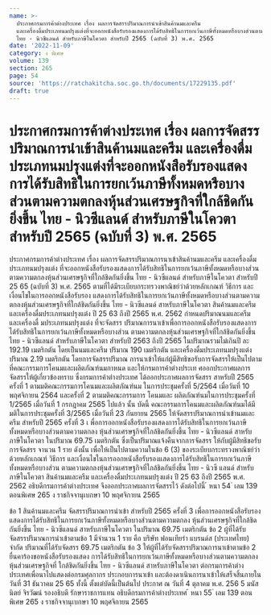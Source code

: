 ```yaml
---
name: >-
  ประกาศกรมการค้าต่างประเทศ เรื่อง ผลการจัดสรรปริมาณการนำเข้าสินค้านมและครีม
  และเครื่องดื่มประเภทนมปรุงแต่งที่จะออกหนังสือรับรองแสดงการได้รับสิทธิในการยกเว้นภาษีทั้งหมดหรือบางส่วนตามความตกลงหุ้นส่วนเศรษฐกิจที่ใกล้ชิดกันยิ่งขึ้น
  ไทย - นิวซีแลนด์ สำหรับภาษีในโควตา สำหรับปี 2565 (ฉบับที่ 3) พ.ศ. 2565
date: '2022-11-09'
category: ง พิเศษ
volume: 139
section: 265
page: 54
source: 'https://ratchakitcha.soc.go.th/documents/17229135.pdf'
draft: true
---
```


# ประกาศกรมการค้าต่างประเทศ เรื่อง ผลการจัดสรรปริมาณการนำเข้าสินค้านมและครีม และเครื่องดื่มประเภทนมปรุงแต่งที่จะออกหนังสือรับรองแสดงการได้รับสิทธิในการยกเว้นภาษีทั้งหมดหรือบางส่วนตามความตกลงหุ้นส่วนเศรษฐกิจที่ใกล้ชิดกันยิ่งขึ้น ไทย - นิวซีแลนด์ สำหรับภาษีในโควตา สำหรับปี 2565 (ฉบับที่ 3) พ.ศ. 2565

ประกาศกรมการค้าต่างประเทศ เรื่อง ผลการจัดสรรปริมาณการนาเข้าสินค้านมและครีม และเครื่องดื่มประเภทนมปรุงแต่ง ที่จะออกหนังสือรับรองแสดงการได้รับสิทธิในการยกเว้นภาษีทั้งหมดหรือบางส่วน ตามความตกลงหุ้นส่วนเศรษฐกิจที่ใกล้ชิดกันยิ่งขึ้น ไทย - นิวซีแลนด์ สำหรับภาษีในโควตา สำหรับปี 25 65 (ฉบับที่ 3) พ.ศ. 2565 ตามที่ได้มีระเบียบกระทรวงพาณิชย์ว่าด้วยหลักเกณฑ์ วิธีการ และเงื่อนไขในการออกหนังสือรับรอง แสดงการได้รับสิทธิในการยกเว้นภาษีทั้งหมดหรือบางส่วนตามความตกลงหุ้นส่วนเศรษฐกิจที่ใกล้ชิดกันยิ่งขึ้น ไทย - นิวซีแลนด์ สาหรับภาษีในโควตา สินค้านมและครีม และเครื่องดื่มประเภทนมปรุงแต่ง ปี 25 63 ถึงปี 2565 พ.ศ. 2562 กำหนดปริมาณนมและครีม และเครื่องดื่ มประเภทนมปรุงแต่ง ที่จะจัดสรร ปริมาณการนาเข้าเพื่อการออกหนังสือรับรองแสดงการได้รับสิทธิในการยกเว้นภาษีทั้งหมดหรือบางส่วน ตามความตกลงหุ้นส่วนเศรษฐกิจที่ใกล้ชิดกันยิ่งขึ้น ไทย - นิวซีแลนด์ สำหรับภาษีในโควตา สำหรับปี 2563 ถึงปี 2565 ในปริมาณรวมไม่เกินปี ละ 192.19 เมตริกตัน โดยเป็นนมและครีม ปริมาณ 190 เมตริกตัน และเครื่องดื่มประเภทนมปรุงแต่ง ปริมาณ 2.19 เมตริกตัน โดยการจัดสรรปริมาณ การนาเข้าให้แก่ผู้มีสิทธิขอรับการจัดสรรให้เป็นไปตามที่คณะกรรมการโคนมและผลิตภัณฑ์นมกาหนด และให้กรมการค้าต่างประเท ศออกประกาศผลการจัดสรรให้ผู้เกี่ยวข้องทราบ ซึ่งกรมการค้าต่างประเทศ ได้ออกประกาศผลการจัดสรร สาหรับปี 2565 ครั้งที่ 1 ตามมติคณะกรรมการโคนมและผลิตภัณฑ์นม ในการประชุมครั้งที่ 5/2564 เมื่อวันที่ 10 พฤศจิกายน 2564 และครั้งที่ 2 ตามมติคณะกรรมการ โคนมและ ผลิตภัณฑ์นมในการประชุมครั้งที่ 1/2565 เมื่อวันที่ 1 กรกฎาคม 2565 ไปแล้ว นั้น บัดนี้ คณะกรรมการโคนมและผลิตภัณฑ์นมได้มีมติในการประชุมครั้งที่ 3/2565 เมื่อวันที่ 23 กันยายน 2565 ให้จัดสรรปริมาณการนำเข้านมและครีม สำหรับปี 2565 ครั้งที่ 3 เ พื่อการออกหนังสือรับรองแสดงการได้รับสิทธิในการยกเว้นภาษีทั้งหมดหรือบางส่วนตามความตกลง หุ้นส่วนเศรษฐกิจที่ใกล้ชิดกันยิ่งขึ้น ไทย - นิวซีแลนด์ สาหรับภาษีในโควตา ในปริมาณ 69.75 เมตริกตัน ซึ่งเป็นปริมาณแจ้งคืนจากการจัดสรร ให้กับผู้มีสิทธิขอรับการจัดสรร จานวน 1 ราย ดังนั้น เพื่อให้เป็นไปตามความในข้อ 6 (3) ของระเบียบกระทรวงพาณิชย์ว่าด้วยหลักเกณฑ์ วิธีการ และเงื่อนไขในการออกหนังสือรับรองแสดงการได้รับสิทธิในการยกเว้นภาษีทั้งหมดหรือบางส่วน ตามความตกลงหุ้นส่วนเศรษฐกิจที่ใกล้ชิดกันยิ่งขึ้น ไทย - นิวซี แลนด์ สำหรับภาษีในโควตา สินค้านมและครีม และเครื่องดื่มประเภทนมปรุงแต่ง ปี 25 63 ถึงปี 2565 พ.ศ. 2562 อธิบดีกรมการค้าต่างประเทศ จึงออกประกาศผลการจัดสรรไว้ ดังต่อไปนี้ ้ หนา 54 ่ เลม 139 ตอนพิเศษ 265 ง ราชกิจจานุเบกษา 10 พฤศจิกายน 2565

ข้อ 1 สินค้านมและครีม จัดสรรปริมาณการนำเข้า สำหรับปี 2565 ครั้งที่ 3 เพื่อการออกหนังสือรับรองแสดงการได้รับสิทธิในการยกเว้นภาษีทั้งหมดหรือบางส่วนตามความตกลง หุ้นส่วนเศรษฐกิจที่ใกล้ชิดกันยิ่งขึ้น ไทย - นิวซีแลนด์ สาหรับภาษีในโควตา ในปริมาณ 69.75 เมตริกตัน ข้อ 2 ผู้ที่ได้รับจัดสรรปริมาณการนำเข้าตามข้อ 1 มีจำนวน 1 ราย คือ บริษัท ฟอนเทียร่า แบรนด์ส (ประเทศไทย) จำกัด ปริมาณที่ได้รับจัดสรร 69.75 เมตริกตัน ข้อ 3 ให้ผู้ที่ได้รับจัดสรรปริมาณการนาเข้าตามข้อ 2 ยื่นคาร้องขอหนังสือรับรองแสดง การได้รับสิทธิในการยกเว้นภาษีทั้งหมดหรือบางส่วนตามความตกลงหุ้นส่วนเศรษฐกิจที่ ใกล้ชิดกันยิ่งขึ้น ไทย - นิวซีแลนด์ สาหรับภาษีในโควตา ต่อกรมการค้าต่างประเทศเพื่อนาไปแสดงต่อกรมศุลกากร ประกอบการนาเข้า และต้องดาเนินการนาเข้าให้เสร็จสิ้นภายในวันที่ 31 ธันวาคม 25 65 ทั้งนี้ ตั้งแต่บัดนี้เป็นต้นไป ประกาศ ณ วันที่ 4 ตุลาคม พ.ศ. 256 5 มนัสนิตย์ จิรวัฒน์ รองอธิบดี รักษาราชการแทน อธิบดีกรมการค้าต่างประเทศ ้ หนา 55 ่ เลม 139 ตอนพิเศษ 265 ง ราชกิจจานุเบกษา 10 พฤศจิกายน 2565

